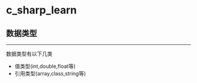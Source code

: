 # c_sharp_learn
## 数据类型  

---  
  数据类型有以下几类
- 值类型(int,double,float等)  
- 引用类型(array,class,string等)  

